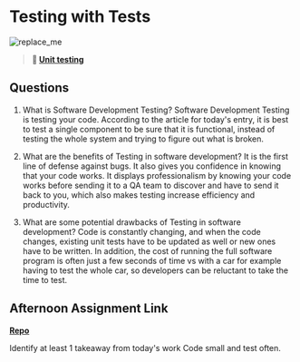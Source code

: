 # Testing with Tests

![replace_me](https://codeworks.blob.core.windows.net/public/assets/img/illustrations/placeholder.svg)

> **📖 [Unit testing](https://codeworksacademy.com/fs-student-guide/resources/wk8-9/03-Unit-Testing)**

## Questions

1. What is Software Development Testing?
   Software Development Testing is testing your code. According to the article for today's entry, it is best to test a single component to be sure that it is functional, instead of testing the whole system and trying to figure out what is broken.

2. What are the benefits of Testing in software development?
   It is the first line of defense against bugs. It also gives you confidence in knowing that your code works. It displays professionalism by knowing your code works before sending it to a QA team to discover and have to send it back to you, which also makes testing increase efficiency and productivity.

3. What are some potential drawbacks of Testing in software development?
   Code is constantly changing, and when the code changes, existing unit tests have to be updated as well or new ones have to be written. In addition, the cost of running the full software program is often just a few seconds of time vs with a car for example having to test the whole car, so developers can be reluctant to take the time to test.

## Afternoon Assignment Link

**[Repo](https://github.com/kaylacammack/<ASSIGNMENT_REPO>)**

Identify at least 1 takeaway from today's work
Code small and test often.
